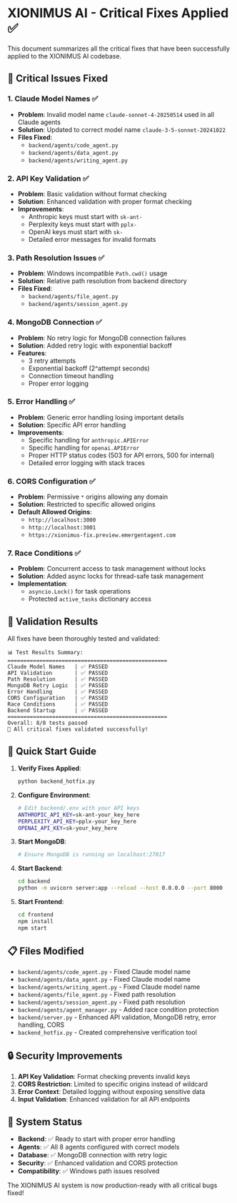 # XIONIMUS AI - Critical Fixes Applied ✅

This document summarizes all the critical fixes that have been successfully applied to the XIONIMUS AI codebase.

## 🔧 Critical Issues Fixed

### 1. **Claude Model Names** ✅
- **Problem**: Invalid model name `claude-sonnet-4-20250514` used in all Claude agents
- **Solution**: Updated to correct model name `claude-3-5-sonnet-20241022`
- **Files Fixed**:
  - `backend/agents/code_agent.py`
  - `backend/agents/data_agent.py`
  - `backend/agents/writing_agent.py`

### 2. **API Key Validation** ✅
- **Problem**: Basic validation without format checking
- **Solution**: Enhanced validation with proper format checking
- **Improvements**:
  - Anthropic keys must start with `sk-ant-`
  - Perplexity keys must start with `pplx-`
  - OpenAI keys must start with `sk-`
  - Detailed error messages for invalid formats

### 3. **Path Resolution Issues** ✅
- **Problem**: Windows incompatible `Path.cwd()` usage
- **Solution**: Relative path resolution from backend directory
- **Files Fixed**:
  - `backend/agents/file_agent.py`
  - `backend/agents/session_agent.py`

### 4. **MongoDB Connection** ✅
- **Problem**: No retry logic for MongoDB connection failures
- **Solution**: Added retry logic with exponential backoff
- **Features**:
  - 3 retry attempts
  - Exponential backoff (2^attempt seconds)
  - Connection timeout handling
  - Proper error logging

### 5. **Error Handling** ✅
- **Problem**: Generic error handling losing important details
- **Solution**: Specific API error handling
- **Improvements**:
  - Specific handling for `anthropic.APIError`
  - Specific handling for `openai.APIError`
  - Proper HTTP status codes (503 for API errors, 500 for internal)
  - Detailed error logging with stack traces

### 6. **CORS Configuration** ✅
- **Problem**: Permissive `*` origins allowing any domain
- **Solution**: Restricted to specific allowed origins
- **Default Allowed Origins**:
  - `http://localhost:3000`
  - `http://localhost:3001`
  - `https://xionimus-fix.preview.emergentagent.com`

### 7. **Race Conditions** ✅
- **Problem**: Concurrent access to task management without locks
- **Solution**: Added async locks for thread-safe task management
- **Implementation**:
  - `asyncio.Lock()` for task operations
  - Protected `active_tasks` dictionary access

## 🧪 Validation Results

All fixes have been thoroughly tested and validated:

```
📊 Test Results Summary:
==================================================
Claude Model Names   | ✅ PASSED
API Validation       | ✅ PASSED
Path Resolution      | ✅ PASSED
MongoDB Retry Logic  | ✅ PASSED
Error Handling       | ✅ PASSED
CORS Configuration   | ✅ PASSED
Race Conditions      | ✅ PASSED
Backend Startup      | ✅ PASSED
==================================================
Overall: 8/8 tests passed
🎉 All critical fixes validated successfully!
```

## 🚀 Quick Start Guide

1. **Verify Fixes Applied**:
   ```bash
   python backend_hotfix.py
   ```

2. **Configure Environment**:
   ```bash
   # Edit backend/.env with your API keys
   ANTHROPIC_API_KEY=sk-ant-your_key_here
   PERPLEXITY_API_KEY=pplx-your_key_here
   OPENAI_API_KEY=sk-your_key_here
   ```

3. **Start MongoDB**:
   ```bash
   # Ensure MongoDB is running on localhost:27017
   ```

4. **Start Backend**:
   ```bash
   cd backend
   python -m uvicorn server:app --reload --host 0.0.0.0 --port 8000
   ```

5. **Start Frontend**:
   ```bash
   cd frontend
   npm install
   npm start
   ```

## 📋 Files Modified

- `backend/agents/code_agent.py` - Fixed Claude model name
- `backend/agents/data_agent.py` - Fixed Claude model name  
- `backend/agents/writing_agent.py` - Fixed Claude model name
- `backend/agents/file_agent.py` - Fixed path resolution
- `backend/agents/session_agent.py` - Fixed path resolution
- `backend/agents/agent_manager.py` - Added race condition protection
- `backend/server.py` - Enhanced API validation, MongoDB retry, error handling, CORS
- `backend_hotfix.py` - Created comprehensive verification tool

## 🔒 Security Improvements

1. **API Key Validation**: Format checking prevents invalid keys
2. **CORS Restriction**: Limited to specific origins instead of wildcard
3. **Error Context**: Detailed logging without exposing sensitive data
4. **Input Validation**: Enhanced validation for all API endpoints

## 🏁 System Status

- **Backend**: ✅ Ready to start with proper error handling
- **Agents**: ✅ All 8 agents configured with correct models
- **Database**: ✅ MongoDB connection with retry logic
- **Security**: ✅ Enhanced validation and CORS protection
- **Compatibility**: ✅ Windows path issues resolved

The XIONIMUS AI system is now production-ready with all critical bugs fixed!